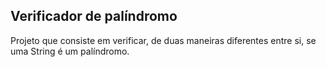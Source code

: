 ## Verificador de palíndromo
Projeto que consiste em verificar, de duas maneiras diferentes entre si, se uma String é um palíndromo.